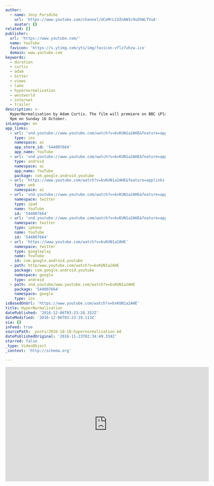 ```yaml
---
author:
  - name: Josy Forsdike
    url: 'https://www.youtube.com/channel/UCoMrLCUZnAW3c9uO5WLTVuA'
    avatar: {}
related: []
publisher:
  url: 'https://www.youtube.com/'
  name: YouTube
  favicon: 'https://s.ytimg.com/yts/img/favicon-vflz7uhzw.ico'
  domain: www.youtube.com
keywords:
  - duration
  - curtis
  - adam
  - bitter
  - views
  - lake
  - hypernormalisation
  - westworld
  - internet
  - trailer
description: >-
  HyperNormalisation by Adam Curtis. The film will premiere on BBC iPlayer at
  9pm on Sunday 16 October.
inLanguage: en
app_links:
  - url: 'vnd.youtube://www.youtube.com/watch?v=bvKUN1a2AHE&feature=applinks'
    type: ios
    namespace: ai
    app_store_id: '544007664'
    app_name: YouTube
  - url: 'vnd.youtube://www.youtube.com/watch?v=bvKUN1a2AHE&feature=applinks'
    type: android
    namespace: ai
    app_name: YouTube
    package: com.google.android.youtube
  - url: 'https://www.youtube.com/watch?v=bvKUN1a2AHE&feature=applinks'
    type: web
    namespace: ai
  - url: 'vnd.youtube://www.youtube.com/watch?v=bvKUN1a2AHE&feature=applinks'
    namespace: twitter
    type: ipad
    name: YouTube
    id: '544007664'
  - url: 'vnd.youtube://www.youtube.com/watch?v=bvKUN1a2AHE&feature=applinks'
    namespace: twitter
    type: iphone
    name: YouTube
    id: '544007664'
  - url: 'https://www.youtube.com/watch?v=bvKUN1a2AHE'
    namespace: twitter
    type: googleplay
    name: YouTube
    id: com.google.android.youtube
  - path: http/www.youtube.com/watch?v=bvKUN1a2AHE
    package: com.google.android.youtube
    namespace: google
    type: android
  - path: vnd.youtube/www.youtube.com/watch?v=bvKUN1a2AHE
    package: '544007664'
    namespace: google
    type: ios
isBasedOnUrl: 'https://www.youtube.com/watch?v=bvKUN1a2AHE'
title: HyperNormalisation
datePublished: '2016-12-06T03:23:28.352Z'
dateModified: '2016-12-06T03:23:19.113Z'
via: {}
inFeed: true
sourcePath: _posts/2016-10-10-hypernormalisation.md
datePublishedOriginal: '2016-11-23T02:34:49.334Z'
starred: false
_type: VideoObject
_context: 'http://schema.org'

---
```

<iframe src="https://cdn.embedly.com/widgets/media.html?src=https%3A%2F%2Fwww.youtube.com%2Fembed%2FbvKUN1a2AHE%3Ffeature%3Doembed&amp;url=http%3A%2F%2Fwww.youtube.com%2Fwatch%3Fv%3DbvKUN1a2AHE&amp;image=https%3A%2F%2Fi.ytimg.com%2Fvi%2FbvKUN1a2AHE%2Fhqdefault.jpg&amp;key=b7d04c9b404c499eba89ee7072e1c4f7&amp;type=text%2Fhtml&amp;schema=youtube" width="640" height="360" scrolling="no" frameborder="0" allowfullscreen="" style=""></iframe>